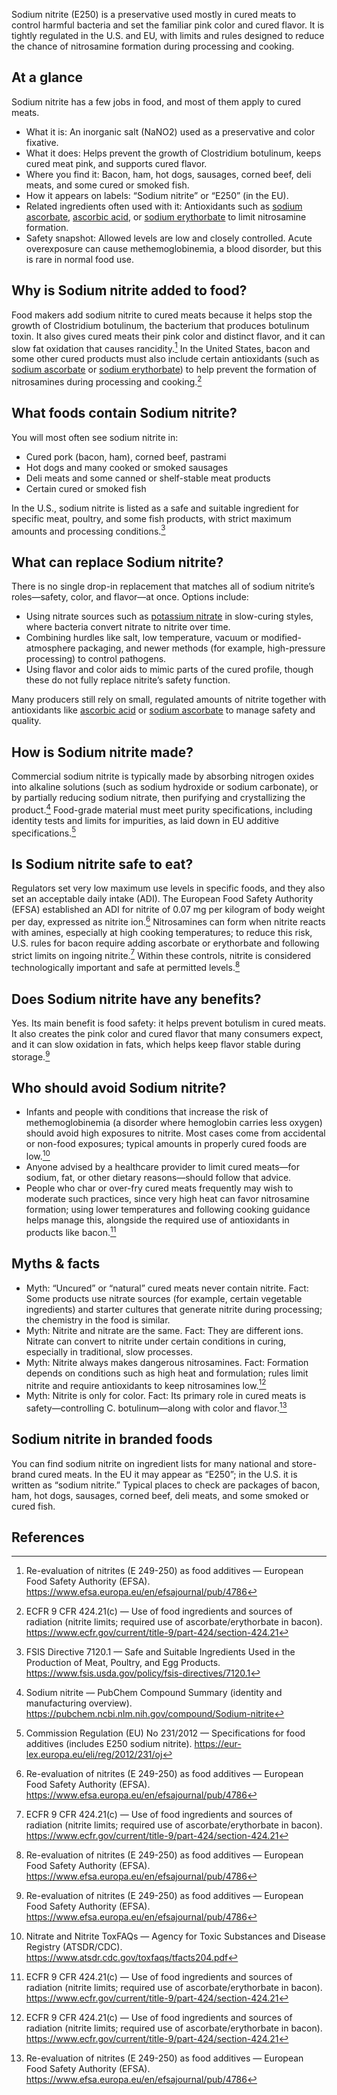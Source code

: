 Sodium nitrite (E250) is a preservative used mostly in cured meats to control harmful bacteria and set the familiar pink color and cured flavor. It is tightly regulated in the U.S. and EU, with limits and rules designed to reduce the chance of nitrosamine formation during processing and cooking.

<!--more-->

## At a glance
Sodium nitrite has a few jobs in food, and most of them apply to cured meats.

- What it is: An inorganic salt (NaNO2) used as a preservative and color fixative.
- What it does: Helps prevent the growth of Clostridium botulinum, keeps cured meat pink, and supports cured flavor.
- Where you find it: Bacon, ham, hot dogs, sausages, corned beef, deli meats, and some cured or smoked fish.
- How it appears on labels: “Sodium nitrite” or “E250” (in the EU).
- Related ingredients often used with it: Antioxidants such as [sodium ascorbate](/e301-sodium-ascorbate), [ascorbic acid](/e300-ascorbic-acid), or [sodium erythorbate](/e316-sodium-erythorbate) to limit nitrosamine formation.
- Safety snapshot: Allowed levels are low and closely controlled. Acute overexposure can cause methemoglobinemia, a blood disorder, but this is rare in normal food use.

## Why is Sodium nitrite added to food?
Food makers add sodium nitrite to cured meats because it helps stop the growth of Clostridium botulinum, the bacterium that produces botulinum toxin. It also gives cured meats their pink color and distinct flavor, and it can slow fat oxidation that causes rancidity.[^1] In the United States, bacon and some other cured products must also include certain antioxidants (such as [sodium ascorbate](/e301-sodium-ascorbate) or [sodium erythorbate](/e316-sodium-erythorbate)) to help prevent the formation of nitrosamines during processing and cooking.[^2]

## What foods contain Sodium nitrite?
You will most often see sodium nitrite in:
- Cured pork (bacon, ham), corned beef, pastrami
- Hot dogs and many cooked or smoked sausages
- Deli meats and some canned or shelf-stable meat products
- Certain cured or smoked fish

In the U.S., sodium nitrite is listed as a safe and suitable ingredient for specific meat, poultry, and some fish products, with strict maximum amounts and processing conditions.[^3]

## What can replace Sodium nitrite?
There is no single drop-in replacement that matches all of sodium nitrite’s roles—safety, color, and flavor—at once. Options include:
- Using nitrate sources such as [potassium nitrate](/e252-potassium-nitrate) in slow-curing styles, where bacteria convert nitrate to nitrite over time.
- Combining hurdles like salt, low temperature, vacuum or modified-atmosphere packaging, and newer methods (for example, high-pressure processing) to control pathogens.
- Using flavor and color aids to mimic parts of the cured profile, though these do not fully replace nitrite’s safety function.

Many producers still rely on small, regulated amounts of nitrite together with antioxidants like [ascorbic acid](/e300-ascorbic-acid) or [sodium ascorbate](/e301-sodium-ascorbate) to manage safety and quality.

## How is Sodium nitrite made?
Commercial sodium nitrite is typically made by absorbing nitrogen oxides into alkaline solutions (such as sodium hydroxide or sodium carbonate), or by partially reducing sodium nitrate, then purifying and crystallizing the product.[^6] Food-grade material must meet purity specifications, including identity tests and limits for impurities, as laid down in EU additive specifications.[^5]

## Is Sodium nitrite safe to eat?
Regulators set very low maximum use levels in specific foods, and they also set an acceptable daily intake (ADI). The European Food Safety Authority (EFSA) established an ADI for nitrite of 0.07 mg per kilogram of body weight per day, expressed as nitrite ion.[^1] Nitrosamines can form when nitrite reacts with amines, especially at high cooking temperatures; to reduce this risk, U.S. rules for bacon require adding ascorbate or erythorbate and following strict limits on ingoing nitrite.[^2] Within these controls, nitrite is considered technologically important and safe at permitted levels.[^1]

## Does Sodium nitrite have any benefits?
Yes. Its main benefit is food safety: it helps prevent botulism in cured meats. It also creates the pink color and cured flavor that many consumers expect, and it can slow oxidation in fats, which helps keep flavor stable during storage.[^1]

## Who should avoid Sodium nitrite?
- Infants and people with conditions that increase the risk of methemoglobinemia (a disorder where hemoglobin carries less oxygen) should avoid high exposures to nitrite. Most cases come from accidental or non-food exposures; typical amounts in properly cured foods are low.[^4]
- Anyone advised by a healthcare provider to limit cured meats—for sodium, fat, or other dietary reasons—should follow that advice.
- People who char or over-fry cured meats frequently may wish to moderate such practices, since very high heat can favor nitrosamine formation; using lower temperatures and following cooking guidance helps manage this, alongside the required use of antioxidants in products like bacon.[^2]

## Myths & facts
- Myth: “Uncured” or “natural” cured meats never contain nitrite. Fact: Some products use nitrate sources (for example, certain vegetable ingredients) and starter cultures that generate nitrite during processing; the chemistry in the food is similar.
- Myth: Nitrite and nitrate are the same. Fact: They are different ions. Nitrate can convert to nitrite under certain conditions in curing, especially in traditional, slow processes.
- Myth: Nitrite always makes dangerous nitrosamines. Fact: Formation depends on conditions such as high heat and formulation; rules limit nitrite and require antioxidants to keep nitrosamines low.[^2]
- Myth: Nitrite is only for color. Fact: Its primary role in cured meats is safety—controlling C. botulinum—along with color and flavor.[^1]

## Sodium nitrite in branded foods
You can find sodium nitrite on ingredient lists for many national and store-brand cured meats. In the EU it may appear as “E250”; in the U.S. it is written as “sodium nitrite.” Typical places to check are packages of bacon, ham, hot dogs, sausages, corned beef, deli meats, and some smoked or cured fish.

## References
[^1]: Re-evaluation of nitrites (E 249-250) as food additives — European Food Safety Authority (EFSA). https://www.efsa.europa.eu/en/efsajournal/pub/4786
[^2]: ECFR 9 CFR 424.21(c) — Use of food ingredients and sources of radiation (nitrite limits; required use of ascorbate/erythorbate in bacon). https://www.ecfr.gov/current/title-9/part-424/section-424.21
[^3]: FSIS Directive 7120.1 — Safe and Suitable Ingredients Used in the Production of Meat, Poultry, and Egg Products. https://www.fsis.usda.gov/policy/fsis-directives/7120.1
[^4]: Nitrate and Nitrite ToxFAQs — Agency for Toxic Substances and Disease Registry (ATSDR/CDC). https://www.atsdr.cdc.gov/toxfaqs/tfacts204.pdf
[^5]: Commission Regulation (EU) No 231/2012 — Specifications for food additives (includes E250 sodium nitrite). https://eur-lex.europa.eu/eli/reg/2012/231/oj
[^6]: Sodium nitrite — PubChem Compound Summary (identity and manufacturing overview). https://pubchem.ncbi.nlm.nih.gov/compound/Sodium-nitrite

